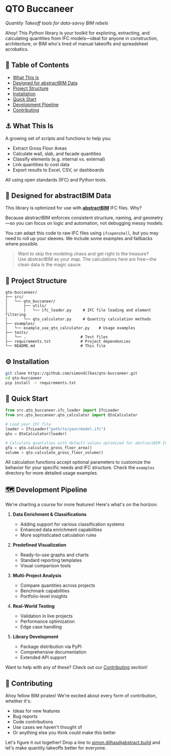 # QTO Buccaneer  
*Quantity Takeoff tools for data-savvy BIM rebels*

Ahoy! This Python library is your toolkit for exploring, extracting, and calculating quantities from IFC models—ideal for anyone in construction, architecture, or BIM who's tired of manual takeoffs and spreadsheet acrobatics.

## 📑 Table of Contents
- [What This Is](#-what-this-is)
- [Designed for abstractBIM Data](#-designed-for-abstractbim-data)
- [Project Structure](#-project-structure)
- [Installation](#️-installation)
- [Quick Start](#-quick-start)
- [Development Pipeline](#-development-pipeline)
- [Contributing](#-contributing)

## ⚓ What This Is

A growing set of scripts and functions to help you:

- Extract Gross Floor Areas  
- Calculate wall, slab, and facade quantities  
- Classify elements (e.g. internal vs. external)  
- Link quantities to cost data  
- Export results to Excel, CSV, or dashboards  

All using open standards (IFC) and Python tools.

## 🧭 Designed for abstractBIM Data

This library is optimized for use with [**abstractBIM**](https://abstractbim.com) IFC files. Why?

Because abstractBIM enforces consistent structure, naming, and geometry—so you can focus on logic and automation, not debugging messy models.

You can adapt this code to raw IFC files using `ifcopenshell`, but you may need to roll up your sleeves. We include some examples and fallbacks where possible.

> Want to skip the modeling chaos and get right to the treasure?  
> Use abstractBIM as your map. The calculations here are free—the clean data is the magic sauce.

## 📁 Project Structure

```
qto-buccaneer/
├── src/
│   └── qto_buccaneer/
│       ├── utils/
│       │   └── ifc_loader.py     # IFC file loading and element filtering
│       └── qto_calculator.py     # Quantity calculation methods
├── examples/
│   └── example_use_qto_calculator.py    # Usage examples
├── tests/
│   └── .                        # Test files
├── requirements.txt             # Project dependencies
└── README.md                    # This file

```

## ⚙️ Installation

```bash
git clone https://github.com/simondilhas/qto-buccaneer.git
cd qto-buccaneer
pip install -r requirements.txt
```

## 🚀 Quick Start

```python
from src.qto_buccaneer.ifc_loader import IfcLoader
from src.qto_buccaneer.qto_calculator import QtoCalculator

# Load your IFC file
loader = IfcLoader("path/to/your/model.ifc")
qto = QtoCalculator(loader)

# Calculate quantities with default values optimized for abstractBIM IFC files
gfa = qto.calculate_gross_floor_area()
volume = qto.calculate_gross_floor_volume()
```

All calculation functions accept optional parameters to customize the behavior for your specific needs and IFC structure.
Check the `examples` directory for more detailed usage examples.

## 🗺️ Development Pipeline

We're charting a course for more features! Here's what's on the horizon:

1. **Data Enrichment & Classifications** 
   - Adding support for various classification systems
   - Enhanced data enrichment capabilities
   - More sophisticated calculation rules

2. **Predefined Visualization**
   - Ready-to-use graphs and charts
   - Standard reporting templates
   - Visual comparison tools

3. **Multi-Project Analysis**
   - Compare quantities across projects
   - Benchmark capabilities
   - Portfolio-level insights

4. **Real-World Testing**
   - Validation in live projects
   - Performance optimization
   - Edge case handling

5. **Library Development**
   - Package distribution via PyPI
   - Comprehensive documentation
   - Extended API support

Want to help with any of these? Check out our [Contributing](#-contributing) section!

## 🤝 Contributing

Ahoy fellow BIM pirates! We're excited about every form of contribution, whether it's:

- Ideas for new features
- Bug reports
- Code contributions
- Use cases we haven't thought of
- Or anything else you think could make this better

Let's figure it out together! Drop a line to simon.dilhas@abstract.build and let's make quantity takeoffs better for everyone.